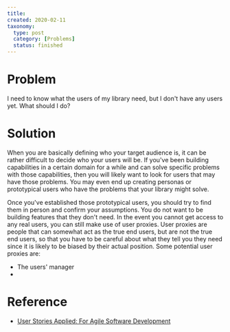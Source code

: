 ```yaml
---
title:
created: 2020-02-11
taxonomy:
  type: post
  category: [Problems]
  status: finished
---
```


# Problem
I need to know what the users of my library need, but I don't have any users yet. What should I do?

# Solution
When you are basically defining who your target audience is, it can be rather difficult to decide who your users will be. If you've been building capabilities in a certain domain for a while and can solve specific problems with those capabilities, then you will likely want to look for users that may have those problems. You may even end up creating personas or prototypical users who have the problems that your library might solve.

Once you've established those prototypical users, you should try to find them in person and confirm your assumptions. You do not want to be building features that they don't need. In the event you cannot get access to any real users, you can still make use of user proxies. User proxies are people that can somewhat act as the true end users, but are not the true end users, so that you have to be careful about what they tell you they need since it is likely to be biased by their actual position. Some potential user proxies are:
* The users' manager
*

# Reference
* [User Stories Applied: For Agile Software Development](https://www.goodreads.com/book/show/3856.User_Stories_Applied)
